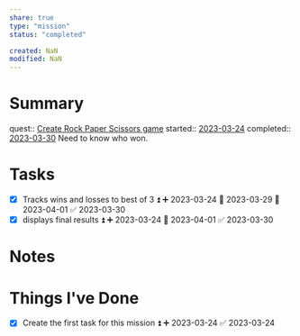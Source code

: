 ```yaml
---
share: true
type: "mission"
status: "completed"

created: NaN 
modified: NaN
---
```

 
# Summary
quest:: [Create Rock Paper Scissors game](../../07%20-%20Application%20%F0%9F%A6%AB/00%20-%20Video%20Game%20Projects%20%F0%9F%A7%A9/Create%20Rock%20Paper%20Scissors%20game.md)
started:: [2023-03-24](../../00%20-%20Life%20Management%20System/09%20-%20Daily%20Notes/2023-03-24.md)
completed:: [2023-03-30](../../00%20-%20Life%20Management%20System/09%20-%20Daily%20Notes/2023-03-30.md)
Need to know who won.
# Tasks

- [x] Tracks wins and losses to best of 3 ⏫ ➕ 2023-03-24 🛫 2023-03-29 📅 2023-04-01 ✅ 2023-03-30
- [x] displays final results ⏫ ➕ 2023-03-24 📅 2023-04-01 ✅ 2023-03-30
# Notes

# Things I've Done
- [x] Create the first task for this mission ⏫ ➕ 2023-03-24 ✅ 2023-03-24